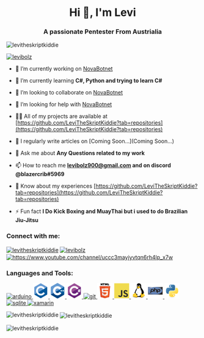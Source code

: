 <h1 align="center">Hi 👋, I'm Levi</h1>
<h3 align="center">A passionate Pentester From Austrialia</h3>

<p align="left"> <img src="https://komarev.com/ghpvc/?username=levitheskriptkiddie&label=Profile%20views&color=0e75b6&style=flat" alt="levitheskriptkiddie" /> </p>

<p align="left"> <a href="https://twitter.com/levibolz" target="blank"><img src="https://img.shields.io/twitter/follow/levibolz?logo=twitter&style=for-the-badge" alt="levibolz" /></a> </p>

- 🔭 I’m currently working on [NovaBotnet](https://github.com/LeviTheSkriptKiddie/NovaBotnet)

- 🌱 I’m currently learning **C#, Python and trying to learn C#**

- 👯 I’m looking to collaborate on [NovaBotnet](https://github.com/LeviTheSkriptKiddie/NovaBotnet)

- 🤝 I’m looking for help with [NovaBotnet](https://github.com/LeviTheSkriptKiddie/NovaBotnet)

- 👨‍💻 All of my projects are available at [https://github.com/LeviTheSkriptKiddie?tab=repositories](https://github.com/LeviTheSkriptKiddie?tab=repositories)

- 📝 I regularly write articles on [Coming Soon...](Coming Soon...)

- 💬 Ask me about **Any Questions related to my work**

- 📫 How to reach me **levibolz900@gmail.com and on discord @blazercrib#5969**

- 📄 Know about my experiences [https://github.com/LeviTheSkriptKiddie?tab=repositories](https://github.com/LeviTheSkriptKiddie?tab=repositories)

- ⚡ Fun fact **I Do Kick Boxing and MuayThai but i used to do Brazilian Jiu-Jitsu**

<h3 align="left">Connect with me:</h3>
<p align="left">
<a href="https://dev.to/levitheskriptkiddie" target="blank"><img align="center" src="https://raw.githubusercontent.com/rahuldkjain/github-profile-readme-generator/master/src/images/icons/Social/devto.svg" alt="levitheskriptkiddie" height="30" width="40" /></a>
<a href="https://twitter.com/levibolz" target="blank"><img align="center" src="https://raw.githubusercontent.com/rahuldkjain/github-profile-readme-generator/master/src/images/icons/Social/twitter.svg" alt="levibolz" height="30" width="40" /></a>
<a href="https://www.youtube.com/c/https://www.youtube.com/channel/uccc3mayjyvtqn6rh4lp_x7w" target="blank"><img align="center" src="https://raw.githubusercontent.com/rahuldkjain/github-profile-readme-generator/master/src/images/icons/Social/youtube.svg" alt="https://www.youtube.com/channel/uccc3mayjyvtqn6rh4lp_x7w" height="30" width="40" /></a>
</p>

<h3 align="left">Languages and Tools:</h3>
<p align="left"> <a href="https://www.arduino.cc/" target="_blank" rel="noreferrer"> <img src="https://cdn.worldvectorlogo.com/logos/arduino-1.svg" alt="arduino" width="40" height="40"/> </a> <a href="https://www.cprogramming.com/" target="_blank" rel="noreferrer"> <img src="https://raw.githubusercontent.com/devicons/devicon/master/icons/c/c-original.svg" alt="c" width="40" height="40"/> </a> <a href="https://www.w3schools.com/cpp/" target="_blank" rel="noreferrer"> <img src="https://raw.githubusercontent.com/devicons/devicon/master/icons/cplusplus/cplusplus-original.svg" alt="cplusplus" width="40" height="40"/> </a> <a href="https://www.w3schools.com/cs/" target="_blank" rel="noreferrer"> <img src="https://raw.githubusercontent.com/devicons/devicon/master/icons/csharp/csharp-original.svg" alt="csharp" width="40" height="40"/> </a> <a href="https://git-scm.com/" target="_blank" rel="noreferrer"> <img src="https://www.vectorlogo.zone/logos/git-scm/git-scm-icon.svg" alt="git" width="40" height="40"/> </a> <a href="https://www.w3.org/html/" target="_blank" rel="noreferrer"> <img src="https://raw.githubusercontent.com/devicons/devicon/master/icons/html5/html5-original-wordmark.svg" alt="html5" width="40" height="40"/> </a> <a href="https://developer.mozilla.org/en-US/docs/Web/JavaScript" target="_blank" rel="noreferrer"> <img src="https://raw.githubusercontent.com/devicons/devicon/master/icons/javascript/javascript-original.svg" alt="javascript" width="40" height="40"/> </a> <a href="https://www.linux.org/" target="_blank" rel="noreferrer"> <img src="https://raw.githubusercontent.com/devicons/devicon/master/icons/linux/linux-original.svg" alt="linux" width="40" height="40"/> </a> <a href="https://www.php.net" target="_blank" rel="noreferrer"> <img src="https://raw.githubusercontent.com/devicons/devicon/master/icons/php/php-original.svg" alt="php" width="40" height="40"/> </a> <a href="https://www.python.org" target="_blank" rel="noreferrer"> <img src="https://raw.githubusercontent.com/devicons/devicon/master/icons/python/python-original.svg" alt="python" width="40" height="40"/> </a> <a href="https://www.sqlite.org/" target="_blank" rel="noreferrer"> <img src="https://www.vectorlogo.zone/logos/sqlite/sqlite-icon.svg" alt="sqlite" width="40" height="40"/> </a> <a href="https://dotnet.microsoft.com/apps/xamarin" target="_blank" rel="noreferrer"> <img src="https://raw.githubusercontent.com/detain/svg-logos/780f25886640cef088af994181646db2f6b1a3f8/svg/xamarin.svg" alt="xamarin" width="40" height="40"/> </a> </p>

<p><img align="left" src="https://github-readme-stats.vercel.app/api/top-langs?username=levitheskriptkiddie&show_icons=true&locale=en&layout=compact" alt="levitheskriptkiddie" /></p>

<p>&nbsp;<img align="center" src="https://github-readme-stats.vercel.app/api?username=levitheskriptkiddie&show_icons=true&locale=en" alt="levitheskriptkiddie" /></p>

<p><img align="center" src="https://github-readme-streak-stats.herokuapp.com/?user=levitheskriptkiddie&" alt="levitheskriptkiddie" /></p>
